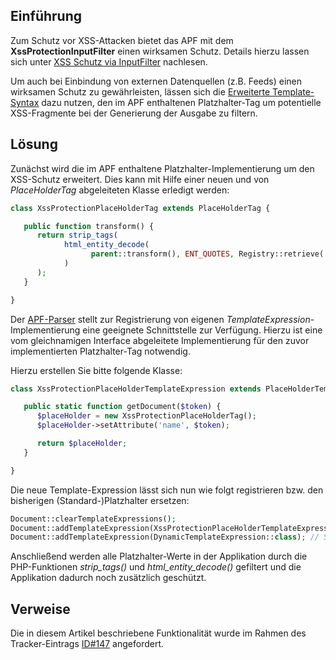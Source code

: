 ## Einführung

Zum Schutz vor XSS-Attacken bietet das APF mit dem
**XssProtectionInputFilter** einen wirksamen Schutz. Details hierzu
lassen sich unter [XSS Schutz via
InputFilter](/XSS_Schutz_via_InputFilter "wikilink") nachlesen.

Um auch bei Einbindung von externen Datenquellen (z.B. Feeds) einen
wirksamen Schutz zu gewährleisten, lässen sich die [Erweiterte
Template-Syntax](http://adventure-php-framework.org/Seite/161-Erweiterte-Template-Funktionen#Chapter-3-Erweiterung-der-Syntax)
dazu nutzen, den im APF enthaltenen Platzhalter-Tag um potentielle
XSS-Fragmente bei der Generierung der Ausgabe zu filtern.

## Lösung

Zunächst wird die im APF enthaltene Platzhalter-Implementierung um den
XSS-Schutz erweitert. Dies kann mit Hilfe einer neuen und von
*PlaceHolderTag* abgeleiteten Klasse erledigt werden:

``` php
class XssProtectionPlaceHolderTag extends PlaceHolderTag {

   public function transform() {
      return strip_tags(
            html_entity_decode(
                  parent::transform(), ENT_QUOTES, Registry::retrieve('APF\core', 'Charset')
            )
      );
   }

}
```

Der
[APF-Parser](http://adventure-php-framework.org/Seite/162-Parser-Secrets#Chapter-4-Erweiterte-Templating-Syntax)
stellt zur Registrierung von eigenen
*TemplateExpression*-Implementierung eine geeignete Schnittstelle zur
Verfügung. Hierzu ist eine vom gleichnamigen Interface abgeleitete
Implementierung für den zuvor implementierten Platzhalter-Tag notwendig.

Hierzu erstellen Sie bitte folgende Klasse:

``` php
class XssProtectionPlaceHolderTemplateExpression extends PlaceHolderTemplateExpression {

   public static function getDocument($token) {
      $placeHolder = new XssProtectionPlaceHolderTag();
      $placeHolder->setAttribute('name', $token);

      return $placeHolder;
   }

}
```

Die neue Template-Expression lässt sich nun wie folgt registrieren bzw.
den bisherigen (Standard-)Platzhalter ersetzen:

``` php
Document::clearTemplateExpressions();
Document::addTemplateExpression(XssProtectionPlaceHolderTemplateExpression::class);
Document::addTemplateExpression(DynamicTemplateExpression::class); // Standard Expression aus bootstrap.php
```

Anschließend werden alle Platzhalter-Werte in der Applikation durch die
PHP-Funktionen *strip_tags()* und *html_entity_decode()* gefiltert
und die Applikation dadurch noch zusätzlich geschützt.

## Verweise

Die in diesem Artikel beschriebene Funktionalität wurde im Rahmen des
Tracker-Eintrags
[ID\#147](http://tracker.adventure-php-framework.org/view.php?id=147)
angefordert. <languages />